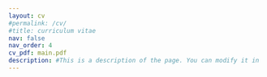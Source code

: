 ```yaml
---
layout: cv
#permalink: /cv/
#title: curriculum vitae
nav: false
nav_order: 4
cv_pdf: main.pdf
description: #This is a description of the page. You can modify it in 'pages/_cv.md'. You can also change or remove the top pdf download button.
---
```

